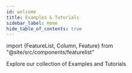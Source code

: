 ```yaml
---
id: welcome
title: Examples & Tutorials
sidebar_label: Home
hide_table_of_contents: true
---
```


import {FeatureList, Column, Feature} from "@site/src/components/featurelist"

Explore our collection of Examples and Tutorials

<FeatureList>
  <Column title="Popular Examples">
    <Feature url="/tutorials/examples/guest-book" title="Guest Book" subtitle="Create a simple guest book" image="guest-book.png" />
    <Feature url="/tutorials/examples/donation" title="Donation" subtitle="Receive and send tokens" image="donation.png" />
    <Feature url="/tutorials/examples/xcc" title="Basic Cross-Contract Call" subtitle="Learn how to call other contracts" image="cross-call.png" />
    <Feature url="/tutorials/examples/coin-flip" title="Coin Flip Game" subtitle="Learn to create basic random numbers" image="random.png" />
    <Feature url="/tutorials/examples/factory" title="Factory Contract" subtitle="Build a contract that deploys contracts" image="factory.png" />
    <Feature url="/tutorials/examples/update-contract-migrate-state" title="Update & Migrate" subtitle="Programmatically update contracts" image="update.png" />
    <Feature url="/tutorials/examples/frontend-multiple-contracts" title="Multi-Contract Frontend" subtitle="Interact with multiple contracts" image="multiple.png" />

  </Column>
  <Column title="Popular Tutorials">
    <Feature url="/bos/tutorial/interaction" title="Components & Contracts" subtitle="Use a contract from your component" image="bos-contract.png" />
    <Feature url="/bos/tutorial/lido" title="ETH Component" subtitle="Build an Ethereum Component" image="bos-lido.png" />
    <Feature url="/tutorials/nfts/minting-nfts" title="NFT Mint" subtitle="Mint an NFT without using code" image="frontend-bos.png" />
    <Feature url="/tutorials/indexer/nft-indexer" title="Events (NEAR Lake)"
             subtitle="Use our Data Lake to listen for events" image="monitor.png" />
  </Column>
  <Column title="From Zero to Hero">
    <Feature url="/tutorials/nfts/js/introduction" title="Master NFTs on NEAR (JS)" subtitle="Learn everything about NFT in JS" image="nft-marketplace-js.png" />
    <Feature url="/tutorials/nfts/introduction" title="Master NFTs on NEAR (RS)" subtitle="Learn everything about NFT in Rust" image="nft-marketplace-rs.png" />
    <Feature url="/tutorials/fts/introduction" title="Fungible Tokens 101"
             subtitle="Learn everything about fungible tokens" image="ft.png" />
    <Feature url="/tutorials/crosswords/basics/overview" title="Crossword Game" 
             subtitle="Build a Crossword Game from zero" image="crossword.png" />
  </Column>
</FeatureList>
